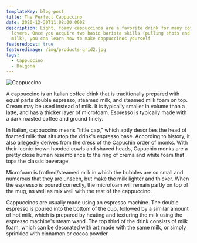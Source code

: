 ```yaml
---
templateKey: blog-post
title: The Perfect Cappuccino
date: 2020-12-30T11:08:00.000Z
description: Light, foamy cappuccinos are a favorite drink for many coffee
  lovers. Once you acquire two basic barista skills (pulling shots and foaming
  milk), you can learn how to make cappuccinos yourself
featuredpost: true
featuredimage: /img/products-grid2.jpg
tags:
  - Cappuccino
  - Dalgona
---
```

![Cappuccino](/img/products-grid2.jpg)

A cappuccino is an Italian coffee drink that is traditionally prepared with equal parts double espresso, steamed milk, and steamed milk foam on top. Cream may be used instead of milk. It is typically smaller in volume than a latte, and has a thicker layer of microfoam. Espresso is typically made with a dark roasted coffee and ground finely.

In Italian, cappuccino means "little cap," which aptly describes the head of foamed milk that sits atop the drink's espresso base. According to history, it also allegedly derives from the dress of the Capuchin order of monks. With their iconic brown hooded cowls and shaved heads, Capuchin monks are a pretty close human resemblance to the ring of crema and white foam that tops the classic beverage.

Microfoam is frothed/steamed milk in which the bubbles are so small and numerous that they are unseen, but make the milk lighter and thicker. When the espresso is poured correctly, the microfoam will remain partly on top of the mug, as well as mix well with the rest of the cappuccino.

Cappuccinos are usually made using an espresso machine. The double espresso is poured into the bottom of the cup, followed by a similar amount of hot milk, which is prepared by heating and texturing the milk using the espresso machine's steam wand. The top third of the drink consists of milk foam, which can be decorated with art made with the same milk, or simply sprinkled with cinnamon or cocoa powder.
